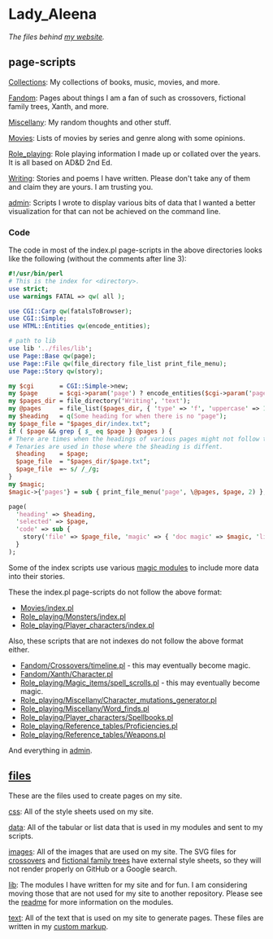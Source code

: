 # Lady_Aleena

*The files behind [my website](http://fantasy.xecu.net).*

## page-scripts

[Collections](Collections): My collections of books, music, movies, and more.

[Fandom](Fandom): Pages about things I am a fan of such as crossovers, fictional family trees, Xanth, and more.

[Miscellany](Miscellany): My random thoughts and other stuff.

[Movies](Movies): Lists of movies by series and genre along with some opinions.

[Role_playing](Role_playing): Role playing information I made up or collated over the years. It is all based on AD&D 2nd Ed.

[Writing](Writing): Stories and poems I have written. Please don't take any of them and claim they are yours. I am trusting you.

[admin](admin): Scripts I wrote to display various bits of data that I wanted a better visualization for that can not be achieved on the command line.

### Code

The code in most of the index.pl page-scripts in the above directories looks like the following (without the comments after line 3):

```perl
#!/usr/bin/perl
# This is the index for <directory>.
use strict;
use warnings FATAL => qw( all );

use CGI::Carp qw(fatalsToBrowser);
use CGI::Simple;
use HTML::Entities qw(encode_entities);

# path to lib
use lib '../files/lib';
use Page::Base qw(page);
use Page::File qw(file_directory file_list print_file_menu);
use Page::Story qw(story);

my $cgi       = CGI::Simple->new;
my $page      = $cgi->param('page') ? encode_entities($cgi->param('page'),'/<>"') : undef;
my $pages_dir = file_directory('Writing', 'text');
my @pages     = file_list($pages_dir, { 'type' => 'f', 'uppercase' => 1, 'sort' => 'article', 'text' => 1 });
my $heading   = q(Some heading for when there is no "page");
my $page_file = "$pages_dir/index.txt";
if ( $page && grep { $_ eq $page } @pages ) {
# There are times when the headings of various pages might not follow this format.
# Tenaries are used in those where the $heading is diffent.
  $heading    = $page;
  $page_file  = "$pages_dir/$page.txt";
  $page_file  =~ s/ /_/g;
}
my $magic;
$magic->{'pages'} = sub { print_file_menu('page', \@pages, $page, 2) };

page(
  'heading' => $heading,
  'selected' => $page,
  'code' => sub {
    story('file' => $page_file, 'magic' => { 'doc magic' => $magic, 'line magic' => $magic });
  }
);

```

Some of the index scripts use various [magic modules](files/lib/Page/Story/Magic) to include more data into their stories.

These the index.pl page-scripts do not follow the above format:

- [Movies/index.pl](Movies/index.pl)
- [Role_playing/Monsters/index.pl](Role_playing/Monsters/index.pl)
- [Role_playing/Player_characters/index.pl](Role_playing/Player_characters/index.pl)

Also, these scripts that are not indexes do not follow the above format either.

- [Fandom/Crossovers/timeline.pl](Fandom/Crossovers/timeline.pl) - this may eventually become magic.
- [Fandom/Xanth/Character.pl](Fandom/Xanth/Character.pl)
- [Role_playing/Magic_items/spell_scrolls.pl](Role_playing/Magic_items/spell_scrolls.pl) - this may eventually become magic.
- [Role_playing/Miscellany/Character_mutations_generator.pl](Role_playing/Miscellany/Character_mutations_generator.pl)
- [Role_playing/Miscellany/Word_finds.pl](Role_playing/Miscellany/Word_finds.pl)
- [Role_playing/Player_characters/Spellbooks.pl](Role_playing/Player_characters/Spellbooks.pl)
- [Role_playing/Reference_tables/Proficiencies.pl](Role_playing/Reference_tables/Proficiencies.pl)
- [Role_playing/Reference_tables/Weapons.pl](Role_playing/Reference_tables/Weapons.pl)

And everything in [admin](admin).

## [files](files)

These are the files used to create pages on my site.

[css](files/css): All of the style sheets used on my site.

[data](files/data): All of the tabular or list data that is used in my modules and sent to my scripts.

[images](files/images): All of the images that are used on my site. The SVG files for [crossovers](files/images/Fandom/Crossovers) and [fictional family trees](files/images/Fandom/Fictional_family_trees) have external style sheets, so they will not render properly on GitHub or a Google search.

[lib](files/lib): The modules I have written for my site and for fun. I am considering moving those that are not used for my site to another repository. Please see the [readme](files/lib/readme.md) for more information on the modules.

[text](files/text): All of the text that is used on my site to generate pages. These files are written in my [custom markup](files/lib/Page/Story.pod).
